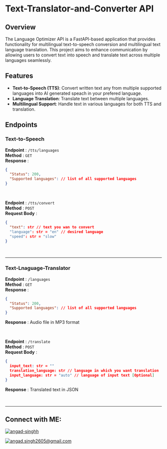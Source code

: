 #  Text-Translator-and-Converter API

## Overview

The Language Optimizer API is a FastAPI-based application that provides functionality for multilingual text-to-speech conversion and multilingual text language translation. This project aims to enhance communication by allowing users to convert text into speech and translate text across multiple languages seamlessly.

## Features

- **Text-to-Speech (TTS)**: Convert written text any from multiple supported languages into AI generated speach in your prefered language.
- **Language Translation**: Translate text between multiple languages.
- **Multilingual Support**: Handle text in various languages for both TTS and translation.


## Endpoints

### Text-to-Speech

**Endpoint** : `/tts/languages` <br>
**Method** : `GET` <br>
**Response** :
  ```json
  {
    "Status": 200,
    "Supported languages": // list of all supported languages
  }
  ```

<br>
  
**Endpoint** : `/tts/convert` <br>
**Method** : `POST` <br>
**Request Body** :
  ```json
  {
    "text": str // text you wan to convert
    "language": str = "en" // desired language
    "speed": str = "slow"
  }
  ```
<br>
<hr>


### Text-Lnaguage-Translator

**Endpoint** : `/languages` <br>
**Method** : `GET` <br>
**Response** :
  ```json
  {
    "Status": 200,
    "Supported languages": // list of all supported languages
  }
  ```
**Response** : Audio file in MP3 format


<br>
  
**Endpoint** : `/translate` <br>
**Method** : `POST` <br>
**Request Body** :
  ```json
  {
    input_text: str = "" 
    translation_language: str // language in which you want translation
    input_language: str = "auto" // language of input text [Optional]
  }
```
**Response** : Translated text in JSON 

<br>
<hr>

## Connect with ME:

<a href="https://linkedin.com/in/angad-singhh" target="blank"><img align="center" src="https://img.shields.io/badge/LinkedIn-0077B5?style=for-the-badge&logo=linkedin&logoColor=white" alt="angad-singhh" /></a>

<a href="mailto:angad.singh2605@gmail.com" target="blank"><img align="center" src="https://img.shields.io/badge/Gmail-D14836?style=for-the-badge&logo=gmail&logoColor=white" alt="angad.singh2605@gmail.com" /></a>
